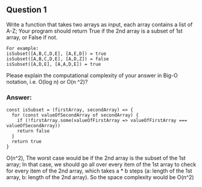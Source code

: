 ## Question 1

Write a function that takes two arrays as input, each array contains a list of A-Z; Your program should return True if the
2nd array is a subset of 1st array, or False if not.

    For example:
    isSubset([A,B,C,D,E], [A,E,D]) = true
    isSubset([A,B,C,D,E], [A,D,Z]) = false
    isSubset([A,D,E], [A,A,D,E]) = true

Please explain the computational complexity of your answer in Big-O notation, i.e. O(log n) or O(n ^2)?		



### Answer:
```
const isSubset = (firstArray, secondArray) => {
  for (const valueOfSecondArray of secondArray) {
    if (!firstArray.some(valueOfFirstArray => valueOfFirstArray === valueOfSecondArray)) 
    return false
  }
  return true
}
```

O(n^2), The worst case would be if the 2nd array is the subset of the 1st array; In that case, we should go all over every item of the 1st array to check for every item of the 2nd array, which takes a * b steps (a: length of the 1st array, b: length of the 2nd array). So the space complexity would be O(n^2)
